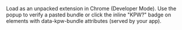 Load as an unpacked extension in Chrome (Developer Mode). 
Use the popup to verify a pasted bundle or click the inline "KPW?" badge on elements 
with data-kpw-bundle attributes (served by your app).
